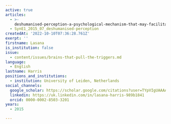 ```yaml
---
active: true
articles:
  - >-
    deshumanised-perception-a-psychological-mechanism-that-may-facilitate-human-atrocities
  - SynE1_2015_07_deshumanised-perception
createdAt: '2022-10-10T07:36:28.761Z'
exerpt: ''
firstname: Lasana
is_institution: false
issue:
  - content/issues/brains-that-pull-the-triggers.md
language:
  - English
lastname: Harris
positions_and_institutions: 
  - institution: University of Leiden, Netherlands
social_channels:
  google_scholar: https://scholar.google.com/citations?user=TYpVIgUAAAAJ&hl=en
  linkedin: https://uk.linkedin.com/in/lasana-harris-989b1841
  orcid: 0000-0002-8503-3201
years:
  - 2015

---
```

